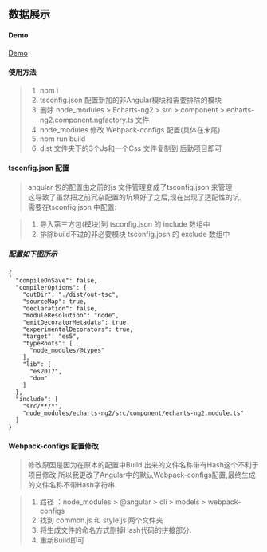 ## 数据展示

#### Demo
 
 [Demo](http://htmlpreview.github.io/?https://github.com/SkillUsing/Angular2-WebPack/blob/master/dist/index.html)

#### 使用方法


> 1. npm i     
> 1. tsconfig.json 配置新加的非Angular模块和需要排除的模块
> 1. 删除 node_modules > Echarts-ng2  > src > component > echarts-ng2.component.ngfactory.ts  文件
> 1. node_modules 修改 Webpack-configs 配置(具体在末尾)    
> 1. npm run build
> 1. dist 文件夹下的3个Js和一个Css 文件复制到 后勤项目即可



#### tsconfig.json 配置

> angular 包的配置由之前的js 文件管理变成了tsconfig.json 来管理     
> 这导致了虽然把之前冗杂配置的坑填好了之后,现在出现了适配性的坑.     
> 需要在tsconfig.json 中配置:


> 1. 导入第三方包(模块)到 tsconfig.json 的 include 数组中
> 2. 排除build不过的非必要模块 tsconfig.josn 的 exclude 数组中


##### 配置如下图所示
```
{
  "compileOnSave": false,
  "compilerOptions": {
    "outDir": "./dist/out-tsc",
    "sourceMap": true,
    "declaration": false,
    "moduleResolution": "node",
    "emitDecoratorMetadata": true,
    "experimentalDecorators": true,
    "target": "es5",
    "typeRoots": [
      "node_modules/@types"
    ],
    "lib": [
      "es2017",
      "dom"
    ]
  },
  "include": [
    "src/**/*",
    "node_modules/echarts-ng2/src/component/echarts-ng2.module.ts"
  ]
}
```



#### Webpack-configs 配置修改

> 修改原因是因为在原本的配置中Build 出来的文件名称带有Hash这个不利于项目修改,所以我更改了Angular中的默认Webpack-configs配置,最终生成的文件名称不带Hash字符串.       



> 1. 路径 ：node_modules > @angular > cli > models > webpack-configs
> 2. 找到 common.js 和 style.js 两个文件夹
> 3. 将生成文件的命名方式删掉Hash代码的拼接部分.
> 4. 重新Build即可



